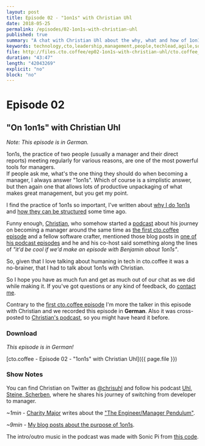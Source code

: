 ```yaml
---
layout: post
title: Episode 02 - "1on1s" with Christian Uhl
date: 2018-05-25
permalink: /episodes/02-1on1s-with-christian-uhl
published: true
summary: "A chat with Christian Uhl about the why, what and how of 1on1s, the practice of two people (usually a manager and their direct reports) meeting regularly for various reasons."
keywords: technology,cto,leadership,management,people,techlead,agile,softwaredevelopment,1on1
file: http://files.cto.coffee/ep02-1on1s-with-christian-uhl/cto.coffee__ep02.mp3
duration: "43:47"
length: "42043269"
explicit: "no"
block: "no"
---
```


# Episode 02
## "On 1on1s" with Christian Uhl

_Note: This episode is in German._

1on1s, the practice of two people (usually a manager and their direct reports) meeting regularly for various
reasons, are one of the most powerful tools for managers.  
If people ask me, what's the one thing they should do when becoming a manager, I always answer "1on1s". Which of course
is a simplistic answer, but then again one that allows lots of productive unpackaging of what makes great management,
but you get my point.

I find the practice of 1on1s so important, I've written about [why I do 1on1s][1on1-purpose] and [how they can be
structured][1on1-structure] some time ago.

Funny enough, [Christian][@chrisuhl], who somehow started a [podcast][uhlsteinescherben] about his journey on becoming a
manager around the same time as [the first cto.coffee episode][ep01] and a fellow software crafter, mentioned those blog
posts in [one of his podcast episodes][uhlsteinescherben-1on1s] and he and his co-host said something along the lines of
_"it'd be cool if we'd make an episode with Benjamin about 1on1s"_.

So, given that I love talking about humaning in tech in cto.coffee it was a no-brainer, that I had to talk about 1on1s
with Christian.

So I hope you have as much fun and get as much out of our chat as we did while making it. If you've got questions or any
kind of feedback, do [contact me][contact].

Contrary to the [first cto.coffee episode][ep01] I'm more the talker in this episode with Christian and we recorded this
episode in **German**. Also it was cross-posted to [Christian's podcast][uhlsteinescherben-crosspost], so you might have
heard it before.


### Download

_This episode is in German!_

[cto.coffee - Episode 02 - "1on1s" with Christian Uhl]({{ page.file }})


### Show Notes

You can find Christian on Twitter as [@chrisuhl][@chrisuhl] and follow his podcast [Uhl, Steine,
Scherben][uhlsteinescherben], where he shares his journey of switching from developer to manager.

_~1min_ - [Charity Major][@mipsytipsy] writes about the ["The Engineer/Manager Pendulum"][dev-manager-pendulum].

_~9min_ - [My blog posts about the purpose of 1on1s][1on1-purpose].


The intro/outro music in the podcast was made with Sonic Pi from [this code][intro-music].

[ep01]: /episodes/01-on-interviewing-with-raimo-radczewski/
[contact]: /contact/
[@chrisuhl]: https://twitter.com/chrisuhl
[uhlsteinescherben]: http://uhl-steine-scherben.org/
[uhlsteinescherben-1on1s]: http://uhl-steine-scherben.org/2/
[uhlsteinescherben-crosspost]: http://uhl-steine-scherben.org/5/
[dev-manager-pendulum]: https://charity.wtf/2017/05/11/the-engineer-manager-pendulum/
[intro-music]: https://github.com/benjmin-r/music/blob/master/2017-12-04_cto.coffee-intro.rb
[1on1-purpose]: https://squeakyvessel.com/2015/05/21/1on1-purpose-goals/
[1on1-structure]: https://squeakyvessel.com/2015/09/09/1on1-structure/
[@mipsytipsy]: https://twitter.com/mipsytipsy
